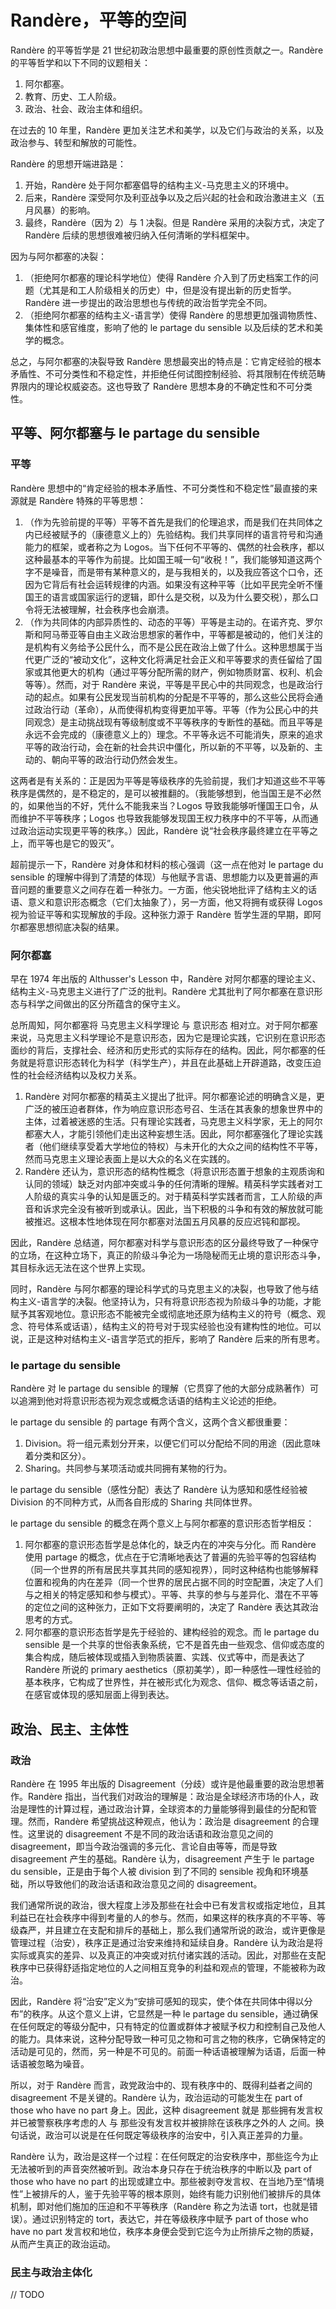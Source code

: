 # Randère，平等的空间

Randère 的平等哲学是 21 世纪初政治思想中最重要的原创性贡献之一。Randère 的平等哲学和以下不同的议题相关：

1. 阿尔都塞。
2. 教育、历史、工人阶级。
3. 政治、社会、政治主体和组织。

在过去的 10 年里，Randère 更加关注艺术和美学，以及它们与政治的关系，以及政治参与、转型和解放的可能性。

Randère 的思想开端进路是：

1. 开始，Randère 处于阿尔都塞倡导的结构主义-马克思主义的环境中。
2. 后来，Randère 深受阿尔及利亚战争以及之后兴起的社会和政治激进主义（五月风暴）的影响。
3. 最终，Randère（因为 2）与 1 决裂。但是 Randère 采用的决裂方式，决定了 Randère 后续的思想很难被归纳入任何清晰的学科框架中。

因为与阿尔都塞的决裂：

1. （拒绝阿尔都塞的理论科学地位）使得 Randère 介入到了历史档案工作的问题（尤其是和工人阶级相关的历史）中，但是没有提出新的历史哲学。Randère 进一步提出的政治思想也与传统的政治哲学完全不同。
3. （拒绝阿尔都塞的结构主义-语言学）使得 Randère 的思想更加强调物质性、集体性和感官维度，影响了他的 le partage du sensible 以及后续的艺术和美学的概念。

总之，与阿尔都塞的决裂导致 Randère 思想最突出的特点是：它肯定经验的根本矛盾性、不可分类性和不稳定性，并拒绝任何试图控制经验、将其限制在传统范畴界限内的理论权威姿态。这也导致了 Randère 思想本身的不确定性和不可分类性。

## 平等、阿尔都塞与 le partage du sensible

### 平等

Randère 思想中的“肯定经验的根本矛盾性、不可分类性和不稳定性”最直接的来源就是 Randère 特殊的平等思想：

1. （作为先验前提的平等）平等不首先是我们的伦理追求，而是我们在共同体之内已经被赋予的（康德意义上的）先验结构。我们共享同样的语言符号和沟通能力的框架，或者称之为 Logos。当下任何不平等的、偶然的社会秩序，都以这种最基本的平等作为前提。比如国王喊一句“收税！”，我们能够知道这两个字不是噪音，而是带有某种意义的，是与我相关的，以及我应答这个口令，还因为它背后有社会运转规律的内涵。如果没有这种平等（比如平民完全听不懂国王的语言或国家运行的逻辑，即什么是交税，以及为什么要交税），那么口令将无法被理解，社会秩序也会崩溃。
2. （作为共同体的内部异质性的、动态的平等）平等是主动的。在诺齐克、罗尔斯和阿马蒂亚等自由主义政治思想家的著作中，平等都是被动的，他们关注的是机构有义务给予公民什么，而不是公民在政治上做了什么。这种思想属于当代更广泛的“被动文化”，这种文化将满足社会正义和平等要求的责任留给了国家或其他更大的机构（通过平等分配所需的财产，例如物质财富、权利、机会等等）。然而，对于 Randère 来说，平等是平民心中的共同观念，也是政治行动的起点。如果有公民发现当前机构的分配是不平等的，那么这些公民将会通过政治行动（革命），从而使得机构变得更加平等。平等（作为公民心中的共同观念）是主动挑战现有等级制度或不平等秩序的专断性的基础。而且平等是永远不会完成的（康德意义上的）理念。不平等永远不可能消失，原来的追求平等的政治行动，会在新的社会共识中僵化，所以新的不平等，以及新的、主动的、朝向平等的政治行动仍然会发生。

这两者是有关系的：正是因为平等是等级秩序的先验前提，我们才知道这些不平等秩序是偶然的，是不稳定的，是可以被推翻的。（我能够想到，他当国王是不必然的，如果他当的不好，凭什么不能我来当？Logos 导致我能够听懂国王口令，从而维护不平等秩序；Logos 也导致我能够发现国王权力秩序中的不平等，从而通过政治运动实现更平等的秩序。）因此，Randère 说“社会秩序最终建立在平等之上，而平等也是它的毁灭”。

超前提示一下，Randère 对身体和材料的核心强调（这一点在他对 le partage du sensible 的理解中得到了清楚的体现）与他赋予言语、思想能力以及更普遍的声音问题的重要意义之间存在着一种张力。一方面，他尖锐地批评了结构主义的话语、意义和意识形态概念（它们太抽象了），另一方面，他又将拥有或获得 Logos 视为验证平等和实现解放的手段。这种张力源于 Randère 哲学生涯的早期，即阿尔都塞思想彻底决裂的结果。

### 阿尔都塞

早在 1974 年出版的 Althusser's Lesson 中，Randère 对阿尔都塞的理论主义、结构主义-马克思主义进行了广泛的批判。Randère 尤其批判了阿尔都塞在意识形态与科学之间做出的区分所蕴含的保守主义。

总所周知，阿尔都塞将 马克思主义科学理论 与 意识形态 相对立。对于阿尔都塞来说，马克思主义科学理论不是意识形态，因为它是理论实践，它识别在意识形态面纱的背后，支撑社会、经济和历史形式的实际存在的结构。因此，阿尔都塞的任务就是将意识形态转化为科学（科学生产），并且在此基础上开辟道路，改变压迫性的社会经济结构以及权力关系。

1. Randère 对阿尔都塞的精英主义提出了批评。阿尔都塞论述的明确含义是，更广泛的被压迫者群体，作为响应意识形态号召、生活在其表象的想象世界中的主体，过着被迷惑的生活。只有理论实践者，马克思主义科学家，无上的阿尔都塞大人，才能引领他们走出这种妄想生活。因此，阿尔都塞强化了理论实践者（他们继续享受着大学地位的特权）与未开化的大众之间的结构性不平等，然而马克思主义理论表面上是以大众的名义在实践的。
2. Randère 还认为，意识形态的结构性概念（将意识形态置于想象的主观质询和认同的领域）缺乏对内部冲突或斗争的任何清晰的理解。精英科学实践者对工人阶级的真实斗争的认知是匮乏的。对于精英科学实践者而言，工人阶级的声音和诉求完全没有被听到或承认。因此，当下积极的斗争和有效的解放就可能被推迟。这根本性地体现在阿尔都塞对法国五月风暴的反应迟钝和鄙视。

因此，Randère 总结道，阿尔都塞对科学与意识形态的区分最终导致了一种保守的立场，在这种立场下，真正的阶级斗争沦为一场隐秘而无止境的意识形态斗争，其目标永远无法在这个世界上实现。

同时，Randère 与阿尔都塞的理论科学式的马克思主义的决裂，也导致了他与结构主义-语言学的决裂。他坚持认为，只有将意识形态视为阶级斗争的功能，才能赋予其客观地位。意识形态不能被完全或彻底地还原为结构主义的符号（概念、观念、符号体系或话语），结构主义的符号对于现实经验也没有建构性的地位。可以说，正是这种对结构主义-语言学范式的拒斥，影响了 Randère 后来的所有思考。

### le partage du sensible

Randère 对 le partage du sensible 的理解（它贯穿了他的大部分成熟著作）可以追溯到他对将意识形态视为观念或概念话语的结构主义论述的拒绝。

le partage du sensible 的 partage 有两个含义，这两个含义都很重要：

1. Division。将一组元素划分开来，以便它们可以分配给不同的用途（因此意味着分类和区分）。
2. Sharing。共同参与某项活动或共同拥有某物的行为。

le partage du sensible（感性分配）表达了 Randère 认为感知和感性经验被 Division 的不同种方式，从而各自形成的 Sharing 共同体世界。

le partage du sensible 的概念在两个意义上与阿尔都塞的意识形态哲学相反：

1. 阿尔都塞的意识形态哲学是总体化的，缺乏内在的冲突与分化。而 Randère 使用 partage 的概念，优点在于它清晰地表达了普遍的先验平等的包容结构（同一个世界的所有居民共享其共同的感知视界），同时这种结构也能够解释位置和视角的内在差异（同一个世界的居民占据不同的时空配置，决定了人们与之相关的特定感知和参与模式）。平等、共享的参与与差异化、潜在不平等的定位之间的这种张力，正如下文将要阐明的，决定了 Randère 表达其政治思考的方式。
2. 阿尔都塞的意识形态哲学是先于经验的、建构经验的观念。而 le partage du sensible 是一个共享的世俗表象系统，它不是首先由一些观念、信仰或态度的集合构成，随后被体现或插入到物质装置、实践、仪式等中，而是表达了 Randère 所说的 primary aesthetics（原初美学），即一种感性—理性经验的基本秩序，它构成了世界性，并在被形式化为观念、信仰、概念等话语之前，在感官或体现的感知层面上得到表达。

## 政治、民主、主体性

### 政治

Randère 在 1995 年出版的 Disagreement（分歧）或许是他最重要的政治思想著作。Randère 指出，当代我们对政治的理解是：政治是全球经济市场的仆人，政治是理性的计算过程，通过政治计算，全球资本的力量能够得到最佳的分配和管理。然而，Randère 希望挑战这种观点，他认为：政治是 disagreement 的合理性。这里说的 disagreement 不是不同的政治话语和政治意见之间的 disagreement，即当今政治强调的多元化、言论自由等等，而是导致 disagreement 产生的基础。Randère 认为，disagreement 产生于 le partage du sensible，正是由于每个人被 division 到了不同的 sensible 视角和环境基础，所以导致他们的政治话语和政治意见之间的 disagreement。

我们通常所说的政治，很大程度上涉及那些在社会中已有发言权或指定地位，且其利益已在社会秩序中得到考量的人的参与。然而，如果这样的秩序真的不平等、等级森严，并且建立在支配和排斥的基础上，那么我们通常所说的政治，或许更像是管理过程（治安），秩序正是通过治安来维持和延续自身。Randère 认为政治是将实际或真实的差异、以及真正的冲突或对抗付诸实践的活动。因此，对那些在支配秩序中已获得舒适指定地位的人之间相互竞争的利益和观点的管理，不能被称为政治。

因此，Randère 将“治安”定义为“安排可感知的现实，使个体在共同体中得以分布”的秩序。从这个意义上讲，它显然是一种 le partage du sensible，通过确保在任何既定的等级分配中，只有特定的位置或群体才被赋予权力和控制自己及他人的能力。具体来说，这种分配导致一种可见之物和可言之物的秩序，它确保特定的活动是可见的，然而，另一种是不可见的。前面一种话语被理解为话语，后面一种话语被忽略为噪音。

所以，对于 Randère 而言，政党政治中的、现有秩序中的、既得利益者之间的 disagreement 不是关键的。Randère 认为，政治运动的可能发生在 part of those who have no part 身上。因此，这种 disagreement 就是 那些拥有发言权并已被警察秩序考虑的人 与 那些没有发言权并被排除在该秩序之外的人 之间。换句话说，政治可以说是在任何既定等级秩序的治安中，引入真正差异的力量。

Randère 认为，政治是这样一个过程：在任何既定的治安秩序中，那些迄今为止无法被听到的声音突然被听到。政治本身只存在于统治秩序的中断以及 part of those who have no part 的出现或建立中。那些被剥夺发言权、在当地乃至“情境性”上被排斥的人，鉴于先验平等的根本原则，始终有能力识别他们被排斥的具体机制，即对他们施加的压迫和不平等秩序（Randère 称之为法语 tort，也就是错误）。通过识别特定的 tort，表达它，并在等级秩序中赋予 part of those who have no part 发言权和地位，秩序本身便会受到它迄今为止所排斥之物的质疑，从而产生真正的政治运动。

### 民主与政治主体化

// TODO







